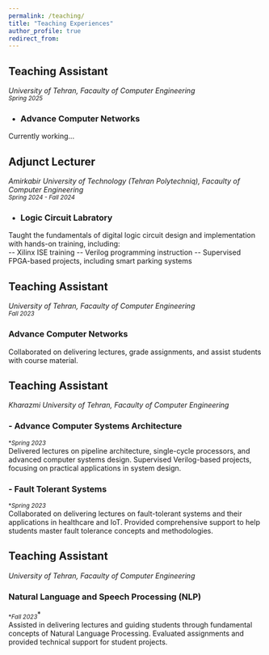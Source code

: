 ```yaml
---
permalink: /teaching/
title: "Teaching Experiences"
author_profile: true
redirect_from: 
---
```

## Teaching Assistant
*University of Tehran, Facaulty of Computer Engineering*<br>
<sub>*Spring 2025*</sub>
- ### Advance Computer Networks<br>
Currently working...

## Adjunct Lecturer
*Amirkabir University of Technology (Tehran Polytechniq), Facaulty of Computer Engineering*<br>
<sub>*Spring 2024 - Fall 2024*</sub>
- ### Logic Circuit Labratory<br> 
Taught the fundamentals of digital logic circuit design and implementation with hands-on training, including:<br>
 -- Xilinx ISE training
 -- Verilog programming instruction
 -- Supervised FPGA-based projects, including smart parking systems

## Teaching Assistant
*University of Tehran, Facaulty of Computer Engineering*<br>
<sub>*Fall 2023*</sub>
### Advance Computer Networks
Collaborated on delivering lectures, grade assignments, and assist students with course material.

## Teaching Assistant
*Kharazmi University of Tehran, Facaulty of Computer Engineering*
### - Advance Computer Systems Architecture
<sub>**Spring 2023*</sub><br>
Delivered lectures on pipeline architecture, single-cycle processors, and advanced computer systems design. Supervised Verilog-based projects, focusing on practical applications in system design.
### - Fault Tolerant Systems
<sub>**Spring 2023*</sub><br>
Collaborated on delivering lectures on fault-tolerant systems and their applications in healthcare and IoT. Provided comprehensive support to help students master fault tolerance concepts and methodologies.

## Teaching Assistant
*University of Tehran, Facaulty of Computer Engineering*
### Natural Language and Speech Processing (NLP)
<sub>**Fall 2023*</sub>*<br>
Assisted in delivering lectures and guiding students through fundamental concepts of Natural Language Processing. Evaluated assignments and provided technical support for student projects.

